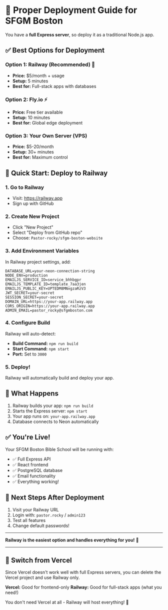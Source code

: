 # 🚀 Proper Deployment Guide for SFGM Boston

You have a **full Express server**, so deploy it as a traditional Node.js app.

## ✅ Best Options for Deployment

### Option 1: Railway (Recommended) 🚂
- **Price:** $5/month + usage
- **Setup:** 5 minutes
- **Best for:** Full-stack apps with databases

### Option 2: Fly.io ⚡
- **Price:** Free tier available
- **Setup:** 10 minutes
- **Best for:** Global edge deployment

### Option 3: Your Own Server (VPS)
- **Price:** $5-20/month
- **Setup:** 30+ minutes
- **Best for:** Maximum control

## 🚂 Quick Start: Deploy to Railway

### 1. Go to Railway
- Visit: https://railway.app
- Sign up with GitHub

### 2. Create New Project
- Click "New Project"
- Select "Deploy from GitHub repo"
- Choose: `Pastor-rocky/sfgm-boston-website`

### 3. Add Environment Variables
In Railway project settings, add:

```env
DATABASE_URL=your-neon-connection-string
NODE_ENV=production
EMAILJS_SERVICE_ID=service_bhhbgpr
EMAILJS_TEMPLATE_ID=template_7aa3jen
EMAILJS_PUBLIC_KEY=UPTEDM8MNxgzaRzV3
JWT_SECRET=your-secret
SESSION_SECRET=your-secret
DOMAIN_URL=https://your-app.railway.app
CORS_ORIGIN=https://your-app.railway.app
ADMIN_EMAIL=pastor_rocky@sfgmboston.com
```

### 4. Configure Build
Railway will auto-detect:
- **Build Command:** `npm run build`
- **Start Command:** `npm start`
- **Port:** Set to `3000`

### 5. Deploy!
Railway will automatically build and deploy your app.

## 🔄 What Happens

1. Railway builds your app: `npm run build`
2. Starts the Express server: `npm start`
3. Your app runs on: `your-app.railway.app`
4. Database connects to Neon automatically

## ✅ You're Live!

Your SFGM Boston Bible School will be running with:
- ✅ Full Express API
- ✅ React frontend
- ✅ PostgreSQL database
- ✅ Email functionality
- ✅ Everything working!

## 📝 Next Steps After Deployment

1. Visit your Railway URL
2. Login with: `pastor.rocky` / `admin123`
3. Test all features
4. Change default passwords!

---

**Railway is the easiest option and handles everything for you!** 🎉

---

## 🛑 Switch from Vercel

Since Vercel doesn't work well with full Express servers, you can delete the Vercel project and use Railway only.

**Vercel:** Good for frontend-only
**Railway:** Good for full-stack apps (what you need!)

You don't need Vercel at all - Railway will host everything! 🎉
